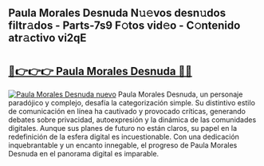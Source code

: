 ## Paula Morales Desnuda N𝚞𝚎vos desn𝚞dos filtr𝚊dos - Parts-7s9 F𝚘tos vid𝚎o - C𝚘ntenido atr𝚊ctivo vi2qE

# <h2><a href="http://mbc55x.tromn.icu/?c=Paula+Morales+Desnuda">🔗👉👉👉 Paula Morales Desnuda 🔗🔗</a></h2>

[![Paula Morales Desnuda nuevo](https://i.imgur.com/pEAQMta.gif)](http://mbc55x.tromn.icu/?c=Paula+Morales+Desnuda)
Paula Morales Desnuda, un personaje paradójico y complejo, desafía la categorización simple. Su distintivo estilo de comunicación en línea ha cautivado y provocado críticas, generando debates sobre privacidad, autoexpresión y la dinámica de las comunidades digitales. Aunque sus planes de futuro no están claros, su papel en la redefinición de la esfera digital es incuestionable. Con una dedicación inquebrantable y un encanto innegable, el progreso de Paula Morales Desnuda en el panorama digital es imparable.
